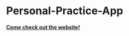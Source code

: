 # Personal-Practice-App
**[Come check out the website!](https://muy-fresco.github.io/Personal-Practice-App/)**
